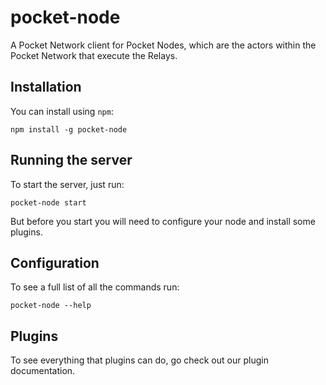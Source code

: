 # pocket-node
A Pocket Network client for Pocket Nodes, which are the actors within the Pocket Network that execute the Relays.

## Installation
You can install using `npm`:

`npm install -g pocket-node`

## Running the server
To start the server, just run:

`pocket-node start`

But before you start you will need to configure your node and install some plugins.

## Configuration
To see a full list of all the commands run:

`pocket-node --help`

## Plugins
To see everything that plugins can do, go check out our plugin documentation.
